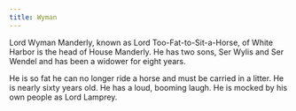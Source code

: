```yaml
---
title: Wyman
---
```


Lord Wyman Manderly, known as Lord Too-Fat-to-Sit-a-Horse, of White Harbor is the head of House Manderly. He has two sons, Ser Wylis and Ser Wendel and has been a widower for eight years.

He is so fat he can no longer ride a horse and must be carried in a litter. He is nearly sixty years old. He has a loud, booming laugh. He is mocked by his own people as Lord Lamprey. 



